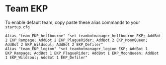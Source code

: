 # Team EKP

To enable default team, copy paste these alias commands to your ```startup.cfg```

    Alias "team_EKP_hellbourne" "set teambotmanager_hellbourne EKP; AddBot 2 EKP_Rampage; AddBot 2 EKP_PlagueRider; AddBot 2 EKP_MoonQueen; AddBot 2 EKP_Wildsoul; AddBot 2 EKP_Defiler"
    Alias "team_EKP_legion" "set teambotmanager_legion EKP; AddBot 1 EKP_Rampage; AddBot 1 EKP_PlagueRider; AddBot 1 EKP_MoonQueen; AddBot 1 EKP_Wildsoul; AddBot 1 EKP_Defiler"
